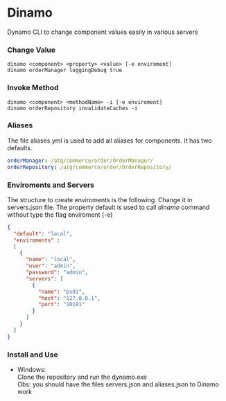 # Dinamo
Dynamo CLI to change component values easily in various servers

### Change Value

    dinamo <component> <property> <value> [-e enviroment]
    dinamo orderManager loggingDebug true

### Invoke Method

    dinamo <component> <methodName> -i [-e enviroment]
    dinamo orderRepository invalidateCaches -i

### Aliases
The file aliases.yml is used to add all aliases for components. It has two defaults.
```yml
orderManager: /atg/commerce/order/OrderManager/
orderRepository: /atg/commerce/order/OrderRepository/
```

### Enviroments and Servers
The structure to create enviroments is the following. Change it in servers.json file. 
The property default is used to call *dinamo* command without type the flag enviroment (-e)

```json
{
  "default": "local",
  "enviroments" : 
  [
    {
      "name": "local",
      "user": "admin",
      "password": "admin",
      "servers": [
        {
          "name": "ps01",
          "host": "127.0.0.1",
          "port": "10181"
        }
      ]
    }
  ]
}
```
### Install and Use

- Windows:  
  Clone the repository and run the dynamo.exe  
  Obs: you should have the files servers.json and aliases.json to Dinamo work

